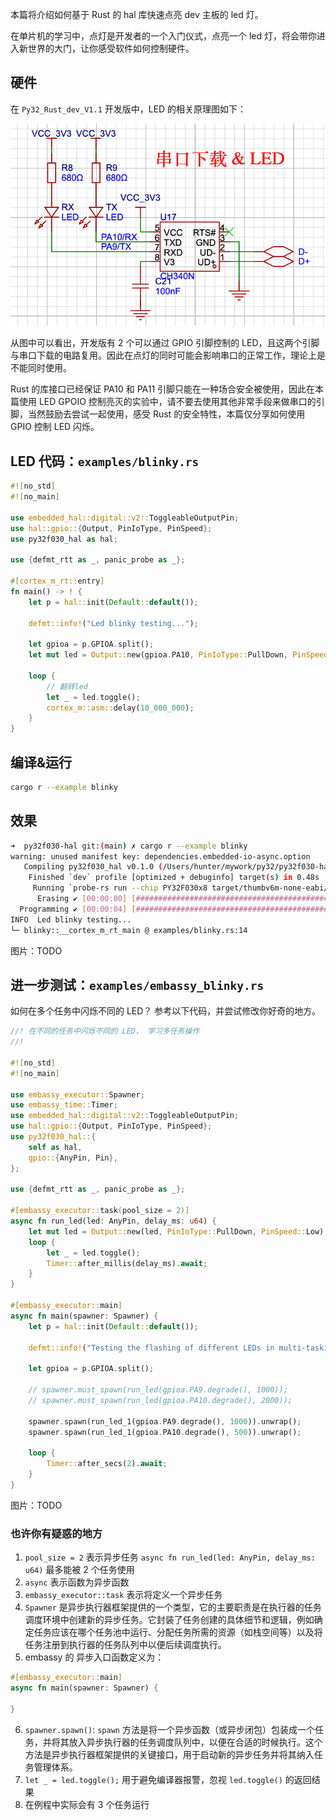 
本篇将介绍如何基于 Rust 的 hal 库快速点亮 dev 主板的 led 灯。

在单片机的学习中，点灯是开发者的一个入门仪式，点亮一个 led 灯，将会带你进入新世界的大门，让你感受软件如何控制硬件。

## 硬件
在 `Py32_Rust_dev_V1.1` 开发版中，LED 的相关原理图如下：

![alt text](./images/image.png)

从图中可以看出，开发版有 2 个可以通过 GPIO 引脚控制的 LED，且这两个引脚与串口下载的电路复用。因此在点灯的同时可能会影响串口的正常工作，理论上是不能同时使用。

Rust 的库接口已经保证 PA10 和 PA11 引脚只能在一种场合安全被使用，因此在本篇使用 LED GPOIO 控制亮灭的实验中，请不要去使用其他非常手段来做串口的引脚，当然鼓励去尝试一起使用，感受 Rust 的安全特性，本篇仅分享如何使用  GPIO 控制 LED 闪烁。

## LED 代码：`examples/blinky.rs`
``` rust
#![no_std]
#![no_main]

use embedded_hal::digital::v2::ToggleableOutputPin;
use hal::gpio::{Output, PinIoType, PinSpeed};
use py32f030_hal as hal;

use {defmt_rtt as _, panic_probe as _};

#[cortex_m_rt::entry]
fn main() -> ! {
    let p = hal::init(Default::default());

    defmt::info!("Led blinky testing...");

    let gpioa = p.GPIOA.split();
    let mut led = Output::new(gpioa.PA10, PinIoType::PullDown, PinSpeed::Low);

    loop {
        // 翻转led
        let _ = led.toggle();
        cortex_m::asm::delay(10_000_000);
    }
}
```

## 编译&运行
``` bash
cargo r --example blinky
```

## 效果
``` bash
➜  py32f030-hal git:(main) ✗ cargo r --example blinky
warning: unused manifest key: dependencies.embedded-io-async.option
   Compiling py32f030_hal v0.1.0 (/Users/hunter/mywork/py32/py32f030-hal)
    Finished `dev` profile [optimized + debuginfo] target(s) in 0.48s
     Running `probe-rs run --chip PY32F030x8 target/thumbv6m-none-eabi/debug/examples/blinky`
      Erasing ✔ [00:00:00] [######################################################################################################################] 12.00 KiB/12.00 KiB @ 57.31 KiB/s (eta 0s )
  Programming ✔ [00:00:04] [#######################################################################################################################] 10.62 KiB/10.62 KiB @ 2.53 KiB/s (eta 0s )    Finished in 4.483s
INFO  Led blinky testing...
└─ blinky::__cortex_m_rt_main @ examples/blinky.rs:14
```

图片：TODO

## 进一步测试：`examples/embassy_blinky.rs`

如何在多个任务中闪烁不同的 LED？ 参考以下代码，并尝试修改你好奇的地方。
``` rust
//! 在不同的任务中闪烁不同的 LED， 学习多任务操作
//!

#![no_std]
#![no_main]

use embassy_executor::Spawner;
use embassy_time::Timer;
use embedded_hal::digital::v2::ToggleableOutputPin;
use hal::gpio::{Output, PinIoType, PinSpeed};
use py32f030_hal::{
    self as hal,
    gpio::{AnyPin, Pin},
};

use {defmt_rtt as _, panic_probe as _};

#[embassy_executor::task(pool_size = 2)]
async fn run_led(led: AnyPin, delay_ms: u64) {
    let mut led = Output::new(led, PinIoType::PullDown, PinSpeed::Low);
    loop {
        let _ = led.toggle();
        Timer::after_millis(delay_ms).await;
    }
}

#[embassy_executor::main]
async fn main(spawner: Spawner) {
    let p = hal::init(Default::default());

    defmt::info!("Testing the flashing of different LEDs in multi-tasking.");

    let gpioa = p.GPIOA.split();

    // spawner.must_spawn(run_led(gpioa.PA9.degrade(), 1000));
    // spawner.must_spawn(run_led(gpioa.PA10.degrade(), 2000));

    spawner.spawn(run_led_1(gpioa.PA9.degrade(), 1000)).unwrap();
    spawner.spawn(run_led_1(gpioa.PA10.degrade(), 500)).unwrap();

    loop {
        Timer::after_secs(2).await;
    }
}
```

图片：TODO

### 也许你有疑惑的地方

1. `pool_size = 2`  表示异步任务 `async fn run_led(led: AnyPin, delay_ms: u64)` 最多能被 2 个任务使用
2. `async` 表示函数为异步函数
3. `embassy_executor::task` 表示将定义一个异步任务
4. `Spawner` 是异步执行器框架提供的一个类型，它的主要职责是在执行器的任务调度环境中创建新的异步任务。它封装了任务创建的具体细节和逻辑，例如确定任务应该在哪个任务池中运行、分配任务所需的资源（如栈空间等）以及将任务注册到执行器的任务队列中以便后续调度执行。
5.  embassy 的 异步入口函数定义为：
``` rust
#[embassy_executor::main] 
async fn main(spawner: Spawner) {

}
```
6. `spawner.spawn()`: `spawn` 方法是将一个异步函数（或异步闭包）包装成一个任务，并将其放入异步执行器的任务调度队列中，以便在合适的时候执行。这个方法是异步执行器框架提供的关键接口，用于启动新的异步任务并将其纳入任务管理体系。
7. `let _ = led.toggle();` 用于避免编译器报警，忽视 `led.toggle()` 的返回结果
8. 在例程中实际会有 3 个任务运行